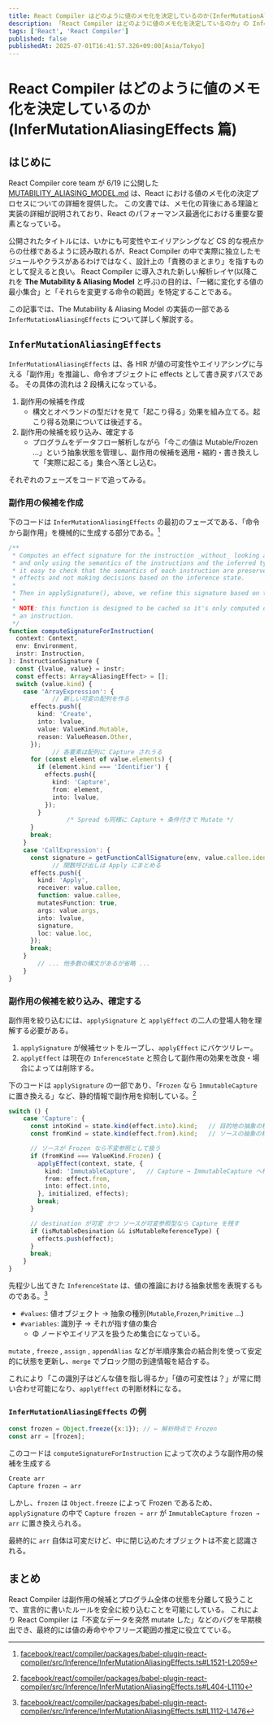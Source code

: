 ```yaml
---
title: React Compiler はどのように値のメモ化を決定しているのか(InferMutationAliasingEffects 篇)
description: 「React Compiler はどのように値のメモ化を決定しているのか」の InferMutationAliasingEffects 篇
tags: ['React', 'React Compiler']
published: false
publishedAt: 2025-07-01T16:41:57.326+09:00[Asia/Tokyo]
---
```


# React Compiler はどのように値のメモ化を決定しているのか(InferMutationAliasingEffects 篇)

## はじめに

React Compiler core team が 6/19 に公開した [MUTABILITY_ALIASING_MODEL.md](https://github.com/facebook/react/blob/94cf60bede7cd6685e07a4374d1e3aa90445130b/compiler/packages/babel-plugin-react-compiler/src/Inference/MUTABILITY_ALIASING_MODEL.md) は、React における値のメモ化の決定プロセスについての詳細を提供した。
この文書では、メモ化の背後にある理論と実装の詳細が説明されており、React のパフォーマンス最適化における重要な要素となっている。

公開されたタイトルには、いかにも可変性やエイリアシングなど CS 的な視点からの仕様であるように読み取れるが、React Compiler の中で実際に独立したモジュールやクラスがあるわけではなく、設計上の「責務のまとまり」を指すものとして捉えると良い。
React Compiler に導入された新しい解析レイヤ(以降これを **The Mutability & Aliasing Model** と呼ぶ)の目的は、「一緒に変化する値の最小集合」と「それらを変更する命令の範囲」を特定することである。

この記事では、The Mutability & Aliasing Model の実装の一部である `InferMutationAliasingEffects` について詳しく解説する。

## `InferMutationAliasingEffects`

`InferMutationAliasingEffects` は、各 HIR が値の可変性やエイリアシングに与える「副作用」を推論し、命令オブジェクトに effects として書き戻すパスである。
その具体の流れは 2 段構えになっている。

1. 副作用の候補を作成
   - 構文とオペランドの型だけを見て「起こり得る」効果を組み立てる。起こり得る効果については後述する。
2. 副作用の候補を絞り込み、確定する
   - プログラムをデータフロー解析しながら「今この値は Mutable/Frozen ...」という抽象状態を管理し、副作用の候補を適用・縮約・書き換えして「実際に起こる」集合へ落とし込む。

それぞれのフェーズをコードで追ってみる。

### 副作用の候補を作成

下のコードは `InferMutationAliasingEffects` の最初のフェーズである、「命令から副作用」を機械的に生成する部分である。[^1]
[^1]: [facebook/react/compiler/packages/babel-plugin-react-compiler/src/Inference/InferMutationAliasingEffects.ts#L1521-L2059](https://github.com/facebook/react/blob/811e203ed42c1a496790426a687d5045c473653d/compiler/packages/babel-plugin-react-compiler/src/Inference/InferMutationAliasingEffects.ts#L1521-L2059)

```ts:InferMutationAliasingEffects.ts
/**
 * Computes an effect signature for the instruction _without_ looking at the inference state,
 * and only using the semantics of the instructions and the inferred types. The idea is to make
 * it easy to check that the semantics of each instruction are preserved by describing only the
 * effects and not making decisions based on the inference state.
 *
 * Then in applySignature(), above, we refine this signature based on the inference state.
 *
 * NOTE: this function is designed to be cached so it's only computed once upon first visiting
 * an instruction.
 */
function computeSignatureForInstruction(
  context: Context,
  env: Environment,
  instr: Instruction,
): InstructionSignature {
  const {lvalue, value} = instr;
  const effects: Array<AliasingEffect> = [];
  switch (value.kind) {
    case 'ArrayExpression': {
			// 新しい可変の配列を作る
      effects.push({
        kind: 'Create',
        into: lvalue,
        value: ValueKind.Mutable,
        reason: ValueReason.Other,
      });
			// 各要素は配列に Capture されうる
      for (const element of value.elements) {
        if (element.kind === 'Identifier') {
          effects.push({
            kind: 'Capture',
            from: element,
            into: lvalue,
          });
        }
				/* Spread も同様に Capture + 条件付きで Mutate */
      }
      break;
    }
    case 'CallExpression': {
      const signature = getFunctionCallSignature(env, value.callee.identifier.type);
			// 関数呼び出しは Apply にまとめる
      effects.push({
        kind: 'Apply',
        receiver: value.callee,
        function: value.callee,
        mutatesFunction: true,
        args: value.args,
        into: lvalue,
        signature,
        loc: value.loc,
      });
      break;
    }
		// ... 他多数の構文があるが省略 ...
	}
}
```

### 副作用の候補を絞り込み、確定する

副作用を絞り込むには、`applySignature` と `applyEffect` の二人の登場人物を理解する必要がある。

1. `applySignature` が候補セットをループし、`applyEffect` にバケツリレー。
2. `applyEffect` は現在の `InferenceState` と照合して副作用の効果を改良・場合によっては削除する。

下のコードは `applySignature` の一部であり、「`Frozen` なら `ImmutableCapture` に置き換える」など、静的情報で副作用を抑制している。[^2]
[^2]: [facebook/react/compiler/packages/babel-plugin-react-compiler/src/Inference/InferMutationAliasingEffects.ts#L404-L1110](https://github.com/facebook/react/blob/811e203ed42c1a496790426a687d5045c473653d/compiler/packages/babel-plugin-react-compiler/src/Inference/InferMutationAliasingEffects.ts#L404-L1110)

```ts:InferMutationAliasingEffects.ts
switch () {
	case 'Capture': {
	  const intoKind = state.kind(effect.into).kind;   // 目的地の抽象の種別
	  const fromKind = state.kind(effect.from).kind;   // ソースの抽象の種別

	  // ソースが Frozen なら不変参照として扱う
	  if (fromKind === ValueKind.Frozen) {
	    applyEffect(context, state, {
	      kind: 'ImmutableCapture',   // Capture → ImmutableCapture へ格下げ
	      from: effect.from,
	      into: effect.into,
	    }, initialized, effects);
	    break;
	  }

	  // destination が可変 かつ ソースが可変参照型なら Capture を残す
	  if (isMutableDesination && isMutableReferenceType) {
	    effects.push(effect);
	  }
	  break;
	}
}
```

先程少し出てきた `InferenceState` は、値の推論における抽象状態を表現するものである。[^3]
[^3]: [facebook/react/compiler/packages/babel-plugin-react-compiler/src/Inference/InferMutationAliasingEffects.ts#L1112-L1476](https://github.com/facebook/react/blob/811e203ed42c1a496790426a687d5045c473653d/compiler/packages/babel-plugin-react-compiler/src/Inference/InferMutationAliasingEffects.ts#L1112-L1476)

- `#values`: 値オブジェクト -> 抽象の種別(`Mutable`,`Frozen`,`Primitive` ...)
- `#variables`: 識別子 -> それが指す値の集合
  - Φ ノードやエイリアスを扱うため集合になっている。

`mutate` , `freeze` , `assign` , `appendAlias` などが半順序集合の結合則を使って安定的に状態を更新し、`merge` でブロック間の到達情報を結合する。

これにより「この識別子はどんな値を指し得るか」「値の可変性は？」が常に問い合わせ可能になり、`applyEffect` の判断材料になる。

### `InferMutationAliasingEffects` の例

```js:sample.js
const frozen = Object.freeze({x:1}); // ← 解析時点で Frozen
const arr = [frozen];
```

このコードは `computeSignatureForInstruction` によって次のような副作用の候補を生成する

```text:sample.txt
Create arr
Capture frozen → arr
```

しかし、`frozen` は `Object.freeze` によって Frozen であるため、`applySignature` の中で `Capture frozen → arr` が `ImmutableCapture frozen → arr` に置き換えられる。

最終的に `arr` 自体は可変だけど、中に閉じ込めたオブジェクトは不変と認識される。

## まとめ

React Compiler は副作用の候補とプログラム全体の状態を分離して扱うことで、宣言的に書いたルールを安全に絞り込むことを可能にしている。
これにより React Compiler は「不変なデータを突然 mutate した」などのバグを早期検出でき、最終的には値の寿命ややフリーズ範囲の推定に役立てている。
